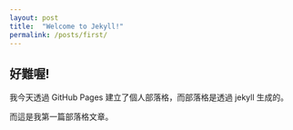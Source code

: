 ```yaml
---
layout: post
title:  "Welcome to Jekyll!"
permalink: /posts/first/
---
```


## 好難喔!
我今天透過 GitHub Pages 建立了個人部落格，而部落格是透過 jekyll 生成的。

而這是我第一篇部落格文章。
